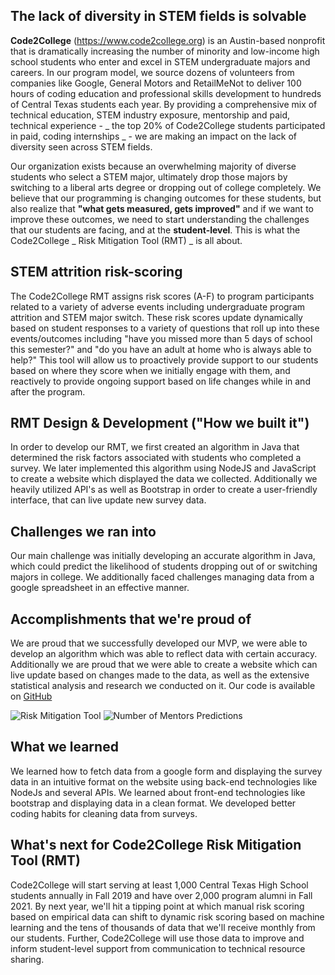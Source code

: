 ## The lack of diversity in STEM fields is solvable
**Code2College** (https://www.code2college.org) is an Austin-based nonprofit that is dramatically increasing the number of minority and low-income high school students who enter and excel in STEM undergraduate majors and careers. In our program model, we source dozens of volunteers from companies like Google, General Motors and RetailMeNot to deliver 100 hours of coding education and professional skills development to hundreds of Central Texas students each year. By providing a comprehensive mix of technical education, STEM industry exposure, mentorship and paid, technical experience - _ the top 20% of Code2College students participated in paid, coding internships _ - we are making an impact on the lack of diversity seen across STEM fields. 

Our organization exists because an overwhelming majority of diverse students who select a STEM major, ultimately drop those majors by switching to a liberal arts degree or dropping out of college completely. We believe that our programming is changing outcomes for these students, but also realize that **"what gets measured, gets improved"** and if we want to improve these outcomes, we need to start understanding the challenges that our students are facing, and at the **student-level**. This is what the Code2College _ Risk Mitigation Tool (RMT) _ is all about. 

## STEM attrition risk-scoring
The Code2College RMT assigns risk scores (A-F) to program participants related to a variety of adverse events including undergraduate program attrition and STEM major switch. These risk scores update dynamically based on student responses to a variety of questions that roll up into these events/outcomes including "have you missed more than 5 days of school this semester?" and "do you have an adult at home who is always able to help?" This tool will allow us to proactively provide support to our students based on where they score when we initially engage with them, and reactively to provide ongoing support based on life changes while in and after the program.

## RMT Design & Development ("How we built it")
In order to develop our RMT, we first created an algorithm in Java that determined the risk factors associated with students who completed a survey. We later implemented this algorithm using NodeJS and JavaScript to create a website which displayed the data we collected. Additionally we heavily utilized API's as well as Bootstrap in order to create a user-friendly interface, that can live update new survey data.

## Challenges we ran into
Our main challenge was initially developing an accurate algorithm in Java, which could predict the likelihood of students dropping out of or switching majors in college. We additionally faced challenges managing data from a google spreadsheet in an effective manner.
 
## Accomplishments that we're proud of
We are proud that we successfully developed our MVP, we were able to develop an algorithm which was able to reflect data with certain accuracy. Additionally we are proud that we were able to create a website which can live update based on changes made to the data, as well as the extensive statistical analysis and research we conducted on it.
Our code is available on [GitHub](https://github.com/AbhijayS/C2C)

![Risk Mitigation Tool](https://challengepost-s3-challengepost.netdna-ssl.com/photos/production/software_photos/000/650/717/datas/gallery.jpg)
![Number of Mentors Predictions](https://challengepost-s3-challengepost.netdna-ssl.com/photos/production/software_photos/000/650/718/datas/gallery.jpg)

## What we learned
We learned how to fetch data from a google form and displaying the survey data in an intuitive format on the website using back-end technologies like NodeJs and several APIs. We learned about front-end technologies like bootstrap and displaying data in a clean format. We developed better coding habits for cleaning data from surveys.

## What's next for Code2College Risk Mitigation Tool (RMT)
Code2College will start serving at least 1,000 Central Texas High School students annually in Fall 2019 and have over 2,000 program alumni in Fall 2021. By next year, we'll hit a tipping point at which manual risk scoring based on empirical data can shift to dynamic risk scoring based on machine learning and the tens of thousands of data that we'll receive monthly from our students. Further, Code2College will use those data to improve and inform student-level support from communication to technical resource sharing. 
